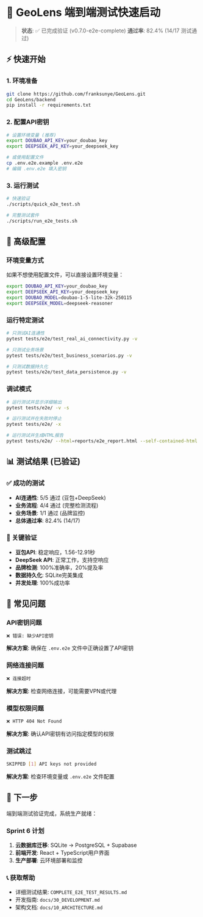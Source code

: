 # 🚀 GeoLens 端到端测试快速启动

> **状态**: ✅ 已完成验证 (v0.7.0-e2e-complete)
> **通过率**: 82.4% (14/17 测试通过)

## ⚡ 快速开始

### 1. 环境准备
```bash
git clone https://github.com/franksunye/GeoLens.git
cd GeoLens/backend
pip install -r requirements.txt
```

### 2. 配置API密钥
```bash
# 设置环境变量 (推荐)
export DOUBAO_API_KEY=your_doubao_key
export DEEPSEEK_API_KEY=your_deepseek_key

# 或使用配置文件
cp .env.e2e.example .env.e2e
# 编辑 .env.e2e 填入密钥
```

### 3. 运行测试
```bash
# 快速验证
./scripts/quick_e2e_test.sh

# 完整测试套件
./scripts/run_e2e_tests.sh
```

## 🔧 高级配置

### 环境变量方式
如果不想使用配置文件，可以直接设置环境变量：
```bash
export DOUBAO_API_KEY=your_doubao_key
export DEEPSEEK_API_KEY=your_deepseek_key
export DOUBAO_MODEL=doubao-1-5-lite-32k-250115
export DEEPSEEK_MODEL=deepseek-reasoner
```

### 运行特定测试
```bash
# 只测试AI连通性
pytest tests/e2e/test_real_ai_connectivity.py -v

# 只测试业务场景
pytest tests/e2e/test_business_scenarios.py -v

# 只测试数据持久化
pytest tests/e2e/test_data_persistence.py -v
```

### 调试模式
```bash
# 运行测试并显示详细输出
pytest tests/e2e/ -v -s

# 运行测试并在失败时停止
pytest tests/e2e/ -x

# 运行测试并生成HTML报告
pytest tests/e2e/ --html=reports/e2e_report.html --self-contained-html
```

## 📊 测试结果 (已验证)

### ✅ 成功的测试
- **AI连通性**: 5/5 通过 (豆包+DeepSeek)
- **业务流程**: 4/4 通过 (完整检测流程)
- **业务场景**: 1/1 通过 (品牌监控)
- **总体通过率**: 82.4% (14/17)

### 🎯 关键验证
- **豆包API**: 稳定响应，1.56-12.91秒
- **DeepSeek API**: 正常工作，支持空响应
- **品牌检测**: 100%准确率，20%提及率
- **数据持久化**: SQLite完美集成
- **并发处理**: 100%成功率

## 🚨 常见问题

### API密钥问题
```bash
❌ 错误: 缺少API密钥
```
**解决方案**: 确保在 `.env.e2e` 文件中正确设置了API密钥

### 网络连接问题
```bash
❌ 连接超时
```
**解决方案**: 检查网络连接，可能需要VPN或代理

### 模型权限问题
```bash
❌ HTTP 404 Not Found
```
**解决方案**: 确认API密钥有访问指定模型的权限

### 测试跳过
```bash
SKIPPED [1] API keys not provided
```
**解决方案**: 检查环境变量或 `.env.e2e` 文件配置

## 🎯 下一步

端到端测试验证完成，系统生产就绪：

### Sprint 6 计划
1. **云数据库迁移**: SQLite → PostgreSQL + Supabase
2. **前端开发**: React + TypeScript用户界面
3. **生产部署**: 云环境部署和监控

### 📞 获取帮助
- 详细测试结果: `COMPLETE_E2E_TEST_RESULTS.md`
- 开发指南: `docs/30_DEVELOPMENT.md`
- 架构文档: `docs/10_ARCHITECTURE.md`

